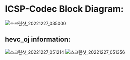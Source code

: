 # ICSP-Codec Block Diagram:
![스크린샷_20221227_035000](https://user-images.githubusercontent.com/49416429/209576506-57488ef3-585b-4be7-bb36-6420e52f7d75.png)

## hevc_oj information:
![스크린샷_20221227_051214](https://user-images.githubusercontent.com/49416429/209580732-beed568c-662d-4a9d-b162-03774960e71d.png)
![스크린샷_20221227_051356](https://user-images.githubusercontent.com/49416429/209580780-b085608f-45f1-4af9-addc-7744689aaca9.png)
